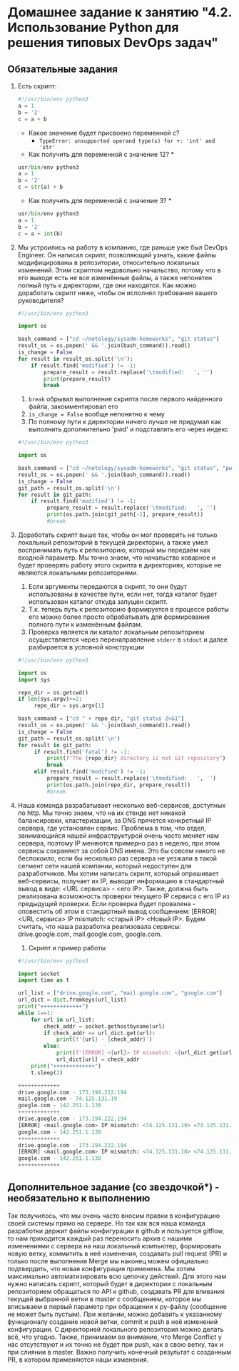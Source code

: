 # Домашнее задание к занятию "4.2. Использование Python для решения типовых DevOps задач"

## Обязательные задания

1. Есть скрипт:
    ```python
    #!/usr/bin/env python3
    a = 1
    b = '2'
    c = a + b
    ```
    * Какое значение будет присвоено переменной c?  
      * `TypeError: unsupported operand type(s) for +: 'int' and 'str'`
    * Как получить для переменной c значение 12?
      *   
    ```python
    usr/bin/env python3
    a = 1
    b = '2'
    c = str(a) + b
    ```
      * Как получить для переменной c значение 3?
        *   
    ```python
    usr/bin/env python3
    a = 1
    b = '2'
    c = a + int(b)
    ```

2. Мы устроились на работу в компанию, где раньше уже был DevOps Engineer. Он написал скрипт, позволяющий узнать, какие файлы модифицированы в репозитории, относительно локальных изменений. Этим скриптом недовольно начальство, потому что в его выводе есть не все изменённые файлы, а также непонятен полный путь к директории, где они находятся. Как можно доработать скрипт ниже, чтобы он исполнял требования вашего руководителя?

    ```python
    #!/usr/bin/env python3

    import os

    bash_command = ["cd ~/netology/sysadm-homeworks", "git status"]
    result_os = os.popen(' && '.join(bash_command)).read()
    is_change = False
    for result in result_os.split('\n'):
        if result.find('modified') != -1:
            prepare_result = result.replace('\tmodified:   ', '')
            print(prepare_result)
            break

    ```
   1. `break` обрывал выполнение скрипта после первого найденного файла, закомментировал его
   2. `is_change = False` вообще непонятно к чему
   3. По полному пути к директории ничего лучше не придумал как выполнить дополнительно 'pwd' и подставлять его через индекс
   ```python
   #!/usr/bin/env python3
   
   import os
   
   bash_command = ["cd ~/netology/sysadm-homeworks", "git status", "pwd"]
   result_os = os.popen(' && '.join(bash_command)).read()
   is_change = False
   git_path = result_os.split('\n')
   for result in git_path:
       if result.find('modified') != -1:
            prepare_result = result.replace('\tmodified:   ', '')
            print(os.path.join(git_path[-2], prepare_result))
            #break
   ```
3. Доработать скрипт выше так, чтобы он мог проверять не только локальный репозиторий в текущей директории, а также умел воспринимать путь к репозиторию, который мы передаём как входной параметр. Мы точно знаем, что начальство коварное и будет проверять работу этого скрипта в директориях, которые не являются локальными репозиториями.
   1. Если аргументы передаются в скрипт, то они будут использованы в качестве пути, если нет, тогда каталог будет использован каталог откуда запущен скрипт.
   2. Т.к. теперь путь к репозиторию формируется в процессе работы его можно более просто обрабатывать для формирования полного пути к изменённым файлам.
   3. Проверка является ли каталог локальным репозиторием осуществляется через перенаправление `stderr` в `stdout` и далее разбирается в условной конструкции
   ```python
   #!/usr/bin/env python3
   
   import os
   import sys
   
   repo_dir = os.getcwd()
   if len(sys.argv)>=2:
        repo_dir = sys.argv[1]
   
   bash_command = ["cd " + repo_dir, "git status 2>&1"]
   result_os = os.popen(' && '.join(bash_command)).read()
   is_change = False
   git_path = result_os.split('\n')
   for result in git_path:
        if result.find('fatal') != -1:
            print(f"The {repo_dir} directory is not Git repository")
            break
        elif result.find('modified') != -1:
            prepare_result = result.replace('\tmodified:   ', '')
            print(os.path.join(repo_dir, prepare_result))
            #break
   ```

4. Наша команда разрабатывает несколько веб-сервисов, доступных по http. Мы точно знаем, что на их стенде нет никакой балансировки, кластеризации, за DNS прячется конкретный IP сервера, где установлен сервис. Проблема в том, что отдел, занимающийся нашей инфраструктурой очень часто меняет нам сервера, поэтому IP меняются примерно раз в неделю, при этом сервисы сохраняют за собой DNS имена. Это бы совсем никого не беспокоило, если бы несколько раз сервера не уезжали в такой сегмент сети нашей компании, который недоступен для разработчиков. Мы хотим написать скрипт, который опрашивает веб-сервисы, получает их IP, выводит информацию в стандартный вывод в виде: <URL сервиса> - <его IP>. Также, должна быть реализована возможность проверки текущего IP сервиса c его IP из предыдущей проверки. Если проверка будет провалена - оповестить об этом в стандартный вывод сообщением: [ERROR] <URL сервиса> IP mismatch: <старый IP> <Новый IP>. Будем считать, что наша разработка реализовала сервисы: drive.google.com, mail.google.com, google.com.  
   1. Скрипт и пример работы
   ```python
   #!/usr/bin/env python3
   
   import socket
   import time as t
   
   url_list = ["drive.google.com", "mail.google.com", "google.com"]
   url_dict = dict.fromkeys(url_list)
   print("+++++++++++++")
   while 1==1:
       for url in url_list:
           check_addr = socket.gethostbyname(url)
           if check_addr == url_dict.get(url):
               print(f'{url} - {check_addr}')
           else:
               print(f'[ERROR] <{url}> IP mismatch: <{url_dict.get(url)}> <{check_addr}>')
               url_dict[url] = check_addr
       print("+++++++++++++")
       t.sleep(2)
   ```
   ```python
   +++++++++++++
   drive.google.com - 173.194.222.194
   mail.google.com - 74.125.131.19
   google.com - 142.251.1.138
   +++++++++++++
   drive.google.com - 173.194.222.194
   [ERROR] <mail.google.com> IP mismatch: <74.125.131.19> <74.125.131.18>
   google.com - 142.251.1.138
   +++++++++++++
   drive.google.com - 173.194.222.194
   [ERROR] <mail.google.com> IP mismatch: <74.125.131.18> <74.125.131.83>
   google.com - 142.251.1.138
   +++++++++++++
   ```

## Дополнительное задание (со звездочкой*) - необязательно к выполнению

Так получилось, что мы очень часто вносим правки в конфигурацию своей системы прямо на сервере. Но так как вся наша команда разработки держит файлы конфигурации в github и пользуется gitflow, то нам приходится каждый раз переносить архив с нашими изменениями с сервера на наш локальный компьютер, формировать новую ветку, коммитить в неё изменения, создавать pull request (PR) и только после выполнения Merge мы наконец можем официально подтвердить, что новая конфигурация применена. Мы хотим максимально автоматизировать всю цепочку действий. Для этого нам нужно написать скрипт, который будет в директории с локальным репозиторием обращаться по API к github, создавать PR для вливания текущей выбранной ветки в master с сообщением, которое мы вписываем в первый параметр при обращении к py-файлу (сообщение не может быть пустым). При желании, можно добавить к указанному функционалу создание новой ветки, commit и push в неё изменений конфигурации. С директорией локального репозитория можно делать всё, что угодно. Также, принимаем во внимание, что Merge Conflict у нас отсутствуют и их точно не будет при push, как в свою ветку, так и при слиянии в master. Важно получить конечный результат с созданным PR, в котором применяются наши изменения. 
